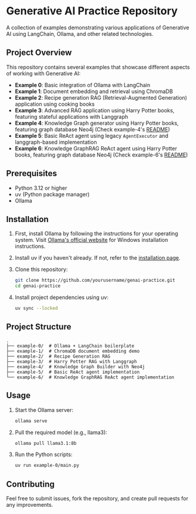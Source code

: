 # Generative AI Practice Repository

A collection of examples demonstrating various applications of Generative AI using LangChain, Ollama, and other related technologies.

## Project Overview

This repository contains several examples that showcase different aspects of working with Generative AI:

- **Example 0**: Basic integration of Ollama with LangChain
- **Example 1**: Document embedding and retrieval using ChromaDB
- **Example 2**: Recipe generation RAG (Retrieval-Augmented Generation) application using cooking books
- **Example 3**: Advanced RAG application using Harry Potter books, featuring stateful applications with Langgraph
- **Example 4**: Knowledge Graph generator using Harry Potter books, featuring graph database Neo4j (Check example-4's [README](./example-4/README.md))
- **Example 5**: Basic ReAct agent using legacy `AgentExecutor` and langgraph-based implementation
- **Example 6**: Knowledge GraphRAG ReAct agent using Harry Potter books, featuring graph database Neo4j (Check example-6's [README](./example-6/README.md))

## Prerequisites

- Python 3.12 or higher
- uv (Python package manager)
- Ollama

## Installation

1. First, install Ollama by following the instructions for your operating system. Visit [Ollama's official website](https://ollama.ai/download) for Windows installation instructions.

2. Install uv if you haven't already. If not, refer to the [installation page](https://docs.astral.sh/uv/getting-started/installation/).

3. Clone this repository:
   ```bash
   git clone https://github.com/yourusername/genai-practice.git
   cd genai-practice
   ```

4. Install project dependencies using uv:
   
   ```bash
   uv sync --locked
   ```

## Project Structure

```
.
├── example-0/  # Ollama + LangChain boilerplate
├── example-1/  # ChromaDB document embedding demo
├── example-2/  # Recipe Generation RAG
├── example-3/  # Harry Potter RAG with Langgraph
├── example-4/  # Knowledge Graph Builder with Neo4j
├── example-5/  # Basic ReAct agent implementation
└── example-6/  # Knowledge GraphRAG ReAct agent implementation
```

## Usage

1. Start the Ollama server:
   ```bash
   ollama serve
   ```

2. Pull the required model (e.g., llama3):
   ```bash
   ollama pull llama3.1:8b
   ```

3. Run the Python scripts:
   ```bash
   uv run example-0/main.py
   ```

## Contributing

Feel free to submit issues, fork the repository, and create pull requests for any improvements.
